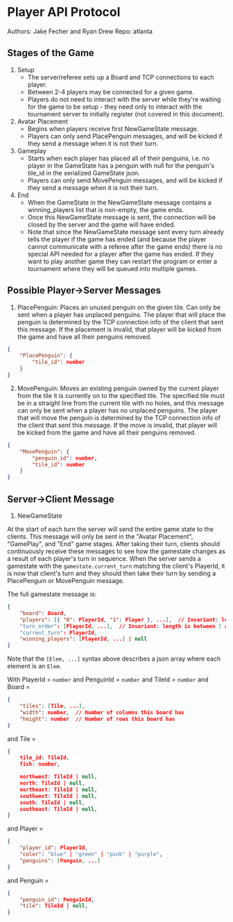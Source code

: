 # Player API Protocol

Authors: Jake Fecher and Ryan Drew
Repo: atlanta

## Stages of the Game
1. Setup
    - The server/referee sets up a Board and TCP connections to each player.
    - Between 2-4 players may be connected for a given game.
    - Players do not need to interact with the server while they're
      waiting for the game to be setup - they need only to interact with
      the tournament server to initially register (not covered in this document).
2. Avatar Placement
    - Begins when players receive first NewGameState message.
    - Players can only send PlacePenguin messages, and will be
    kicked if they send a message when it is not their turn.
3. Gameplay
    - Starts when each player has placed all of their penguins,
    i.e. no player in the GameState has a penguin with null for
    the penguin's tile_id in the serialized GameState json.
    - Players can only send MovePenguin messages, and will be
    kicked if they send a message when it is not their turn.
4. End
    - When the GameState in the NewGameState message contains a
    winning_players list that is non-empty, the game ends.
    - Once this NewGameState message is sent, the connection will be
    closed by the server and the game will have ended.
    - Note that since the NewGameState message sent every turn already
    tells the player if the game has ended (and because the player cannot
    communicate with a referee after the game ends) there is no special
    API needed for a player after the game has ended. If they want to
    play another game they can restart the program or enter a tournament
    where they will be queued into multiple games.

## Possible Player->Server Messages
1. PlacePenguin: Places an unused penguin on the given tile. Can only
be sent when a player has unplaced penguins. The player that will place
the penguin is determined by the TCP connection info of the client that
sent this message. If the placement is invalid, that player will be kicked from the
game and have all their penguins removed.
```json
{
    "PlacePenguin": {
        "tile_id": number
    }
}
```

2. MovePenguin: Moves an existing penguin owned by the current player from the 
tile it is currently on to the specified tile. The specified tile must be in a 
straight line from the current tile with no holes, and this message can only be 
sent when a player has no unplaced penguins. The player that will move
the penguin is determined by the TCP connection info of the client that
sent this message. If the move is invalid, that player will be kicked from the
game and have all their penguins removed.
```json
{
    "MovePenguin": {
        "penguin_id": number,
        "tile_id": number
    }
}
```

## Server->Client Message
1. NewGameState

At the start of each turn the server will send the entire game state to the clients.
This message will only be sent in the "Avatar Placement", "GamePlay", and "End" game
stages. After taking their turn, clients should continuously receive these messages to see how
the gamestate changes as a result of each player's turn in sequence. When the server sends
a gamestate with the `gamestate.current_turn` matching the client's PlayerId, it is now
that client's turn and they should then take their turn by sending a PlacePenguin or
MovePenguin message.

The full gamestate message is:
```json
{
    "board": Board,
    "players": [{ "0": PlayerId, "1": Player }, ...],  // Invariant: length is between 2 and 4 inclusive
    "turn_order": [PlayerId, ...],  // Invariant: length is between 2 and 4 inclusive
    "current_turn": PlayerId,
    "winning_players": [PlayerId, ...] | null
}
```

Note that the `[Elem, ...]` syntax above describes a json array where each element is an `Elem`.

With PlayerId = `number`
and PenguinId = `number`
and TileId = `number`
and Board =
```json
{
    "tiles": [Tile, ...],
    "width": number,  // Number of columns this board has
    "height": number  // Number of rows this board has
}
```

and Tile =
```json
{
    tile_id: TileId,
    fish: number,

    northwest: TileId | null,
    north: TileId | null,
    northeast: TileId | null,
    southwest: TileId | null,
    south: TileId | null,
    southeast: TileId | null,
}
```

and Player =
```json
{
    "player_id": PlayerId,
    "color": "blue" | "green" | "pink" | "purple",
    "penguins": [Penguin, ...]
}
```

and Penguin =
```json
{
    "penguin_id": PenguinId,
    "tile": TileId | null,
}
```